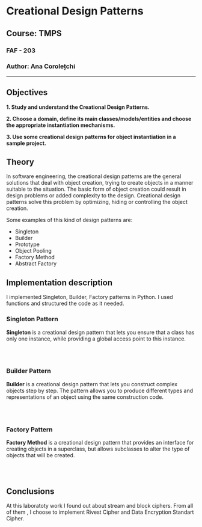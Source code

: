 # Creational Design Patterns

## Course: TMPS

### FAF - 203

### Author: Ana Corolețchi

----

## Objectives

__1. Study and understand the Creational Design Patterns.__

__2. Choose a domain, define its main classes/models/entities and choose the appropriate instantiation mechanisms.__

__3. Use some creational design patterns for object instantiation in a sample project.__

## Theory

In software engineering, the creational design patterns are the general solutions that deal with object creation, trying to create objects in a manner suitable to the situation. The basic form of object creation could result in design problems or added complexity to the design. Creational design patterns solve this problem by optimizing, hiding or controlling the object creation.

Some examples of this kind of design patterns are:

* Singleton
* Builder
* Prototype
* Object Pooling
* Factory Method
* Abstract Factory

## Implementation description

I implemented Singleton, Builder, Factory patterns in Python. I used functions and structured the code as it needed.
</br>

### Singleton Pattern

__Singleton__ is a creational design pattern that lets you ensure that a class has only one instance, while providing a global access point to this instance.

```python


```

</br>

### Builder Pattern

__Builder__ is a creational design pattern that lets you construct complex objects step by step. The pattern allows you to produce different types and representations of an object using the same construction code.

```python

```

</br>

### Factory Pattern

__Factory Method__ is a creational design pattern that provides an interface for creating objects in a superclass, but allows subclasses to alter the type of objects that will be created.

```python

```

</br>

## Conclusions

At this laboratoty work I found out about stream and block ciphers. From all of them , I choose to implement Rivest Cipher and Data Encryption Standart Cipher.
